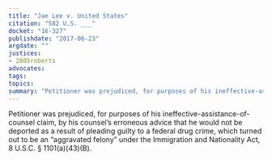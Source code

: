 ```yaml
---
title: "Jae Lee v. United States"
citation: "582 U.S. ___"
docket: "16-327"
publishdate: "2017-06-23"
argdate: ""
justices:
- 2005roberts
advocates:
tags:
topics:
summary: "Petitioner was prejudiced, for purposes of his ineffective-assistance-of-counsel claim, by his counsel’s erroneous advice that he would not be deported as a result of pleading guilty to a federal drug crime, which turned out to be an “aggravated felony” under the Immigration and Nationality Act, 8 U.S.C. § 1101(a)(43)(B)."
---
```

Petitioner was prejudiced, for purposes of his ineffective-assistance-of-counsel claim, by his counsel’s erroneous advice that he would not be deported as a result of pleading guilty to a federal drug crime, which turned out to be an “aggravated felony” under the Immigration and Nationality Act, 8 U.S.C. § 1101(a)(43)(B).

